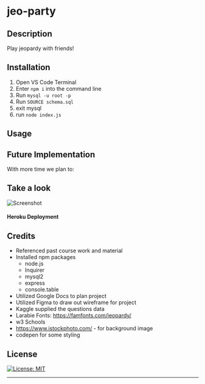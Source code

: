 # jeo-party

## Description
Play jeopardy with friends!

## Installation
  <!-- example -->
1. Open VS Code Terminal
2. Enter `npm i` into the command line
3. Run `mysql -u root -p`
4. Run `SOURCE schema.sql`
5. exit mysql
7. run `node index.js`


## Usage


## Future Implementation

With more time we plan to:

## Take a look

![Screenshot]()

#### Heroku Deployment

## Credits

- Referenced past course work and material
- Installed npm packages 
  - node.js
  - Inquirer
  - mysql2
  - express
  - console.table
- Utilized Google Docs to plan project
- Utilized Figma to draw out wireframe for project
- Kaggle supplied the questions data
- Larabie Fonts: https://famfonts.com/jeopardy/
- w3 Schools
- https://www.istockphoto.com/ - for background image 
- codepen for some styling

## License

[![License: MIT](https://img.shields.io/badge/License-MIT-yellow.svg)](https://opensource.org/licenses/MIT)

---